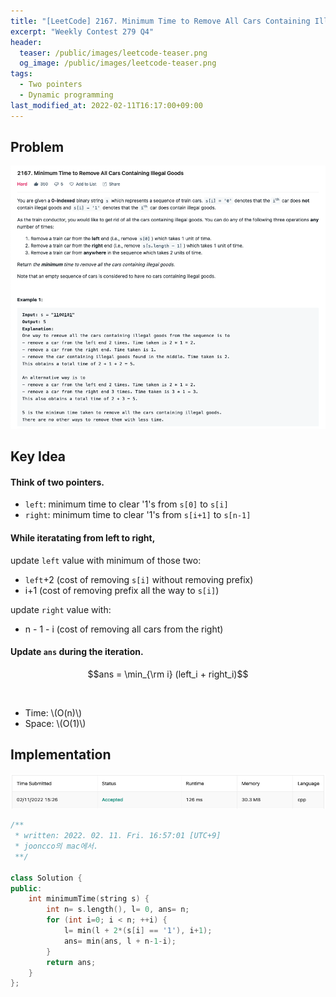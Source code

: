 ```yaml
---
title: "[LeetCode] 2167. Minimum Time to Remove All Cars Containing Illegal Goods explained"
excerpt: "Weekly Contest 279 Q4"
header:
  teaser: /public/images/leetcode-teaser.png
  og_image: /public/images/leetcode-teaser.png
tags:
  - Two pointers
  - Dynamic programming
last_modified_at: 2022-02-11T16:17:00+09:00
---
```



## Problem
<a href="https://leetcode.com/problems/minimum-time-to-remove-all-cars-containing-illegal-goods/">
    <img src="/public/images/leetcode-2167.png"/>
</a>

<br/>

## Key Idea

#### Think of two pointers.

- `left`: minimum time to clear '1's from `s[0]` to `s[i]`
- `right`: minimum time to clear '1's from `s[i+1]` to `s[n-1]`

#### While iteratating from left to right,

update `left` value with minimum of those two:  
- `left`+2 (cost of removing `s[i]` without removing prefix)
- i+1 (cost of removing prefix all the way to `s[i]`)

update `right` value with:
- n - 1 - i (cost of removing all cars from the right)

#### Update `ans` during the iteration.

$$ans = \min_{\rm i} (left_i + right_i)$$

<br/>

- Time: \\(O(n)\\)  
- Space: \\(O(1)\\)


## Implementation
<img src="/public/images/leetcode-2167-result.png"/>

```cpp
/**
 * written: 2022. 02. 11. Fri. 16:57:01 [UTC+9]
 * jooncco의 mac에서.
 **/

class Solution {
public:
    int minimumTime(string s) {
        int n= s.length(), l= 0, ans= n;
        for (int i=0; i < n; ++i) {
            l= min(l + 2*(s[i] == '1'), i+1);
            ans= min(ans, l + n-1-i);
        }
        return ans;
    }
};

```
